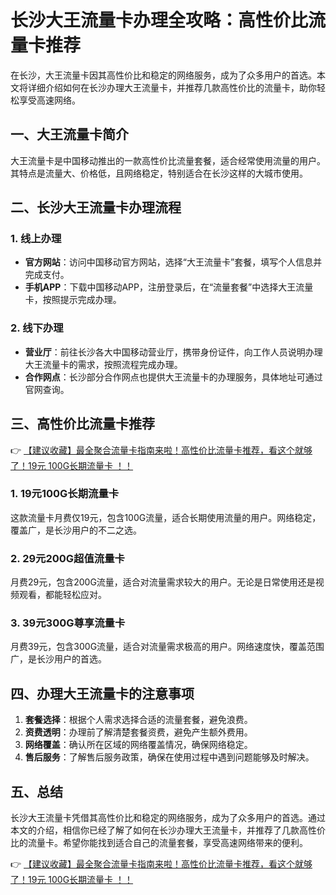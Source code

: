 # 长沙大王流量卡办理全攻略：高性价比流量卡推荐

在长沙，大王流量卡因其高性价比和稳定的网络服务，成为了众多用户的首选。本文将详细介绍如何在长沙办理大王流量卡，并推荐几款高性价比的流量卡，助你轻松享受高速网络。

## 一、大王流量卡简介

大王流量卡是中国移动推出的一款高性价比流量套餐，适合经常使用流量的用户。其特点是流量大、价格低，且网络稳定，特别适合在长沙这样的大城市使用。

## 二、长沙大王流量卡办理流程

### 1. 线上办理

- **官方网站**：访问中国移动官方网站，选择“大王流量卡”套餐，填写个人信息并完成支付。
- **手机APP**：下载中国移动APP，注册登录后，在“流量套餐”中选择大王流量卡，按照提示完成办理。

### 2. 线下办理

- **营业厅**：前往长沙各大中国移动营业厅，携带身份证件，向工作人员说明办理大王流量卡的需求，按照流程完成办理。
- **合作网点**：长沙部分合作网点也提供大王流量卡的办理服务，具体地址可通过官网查询。

## 三、高性价比流量卡推荐

👉 [【建议收藏】最全聚合流量卡指南来啦！高性价比流量卡推荐，看这个就够了！19元 100G长期流量卡 ！！](https://bit.ly/Liuliangka)

### 1. 19元100G长期流量卡

这款流量卡月费仅19元，包含100G流量，适合长期使用流量的用户。网络稳定，覆盖广，是长沙用户的不二之选。

### 2. 29元200G超值流量卡

月费29元，包含200G流量，适合对流量需求较大的用户。无论是日常使用还是视频观看，都能轻松应对。

### 3. 39元300G尊享流量卡

月费39元，包含300G流量，适合对流量需求极高的用户。网络速度快，覆盖范围广，是长沙用户的首选。

## 四、办理大王流量卡的注意事项

1. **套餐选择**：根据个人需求选择合适的流量套餐，避免浪费。
2. **资费透明**：办理前了解清楚套餐资费，避免产生额外费用。
3. **网络覆盖**：确认所在区域的网络覆盖情况，确保网络稳定。
4. **售后服务**：了解售后服务政策，确保在使用过程中遇到问题能够及时解决。

## 五、总结

长沙大王流量卡凭借其高性价比和稳定的网络服务，成为了众多用户的首选。通过本文的介绍，相信你已经了解了如何在长沙办理大王流量卡，并推荐了几款高性价比的流量卡。希望你能找到适合自己的流量套餐，享受高速网络带来的便利。

👉 [【建议收藏】最全聚合流量卡指南来啦！高性价比流量卡推荐，看这个就够了！19元 100G长期流量卡 ！！](https://bit.ly/Liuliangka)
